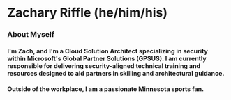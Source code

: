# Zachary Riffle (he/him/his)
### About Myself
#### I'm Zach, and I'm a Cloud Solution Architect specializing in security within Microsoft's Global Partner Solutions (GPSUS). I am currently responsible for delivering security-aligned technical training and resources designed to aid partners in skilling and architectural guidance. 

#### Outside of the workplace, I am a passionate Minnesota sports fan.

